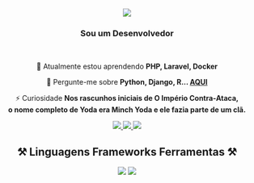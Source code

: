 
<h1 align="center">
    <img src="https://readme-typing-svg.herokuapp.com/?font=Righteous&size=35&center=true&vCenter=true&width=500&height=70&duration=4000&lines=Olá+tudo+bem?+👋;Eu+sou+o+Juan+Leite!;" />
</h1>

<h3 align="center"> Sou um Desenvolvedor</h3>

<br/>

<div align="center">

 🌱 Atualmente estou aprendendo **PHP, Laravel, Docker**

💬 Pergunte-me sobre **Python, Django, R... [AQUI](https://www.instagram.com/juanlleite/)**

⚡ Curiosidade **Nos rascunhos iniciais de O Império Contra-Ataca,<br>o nome completo de Yoda era Minch Yoda e ele fazia parte de um clã.**

 </div>
 
<div align="center"> 

  <a href="https://www.linkedin.com/in/juanlleite/" target="_blank">
    <img src="https://img.shields.io/badge/LinkedIn-0077B5?style=for-the-badge&logo=linkedin&logoColor=white" target="_blank"/>
  </a>
  <a href="juanleitedev@gmail.com">
    <img src="https://img.shields.io/badge/Gmail-333333?style=for-the-badge&logo=gmail&logoColor=red"/>
  </a>
  <a href="https://www.instagram.com/juanlleite/" target="_blank">
    <img src="https://img.shields.io/badge/Instagram-E4405F?style=for-the-badge&logo=instagram&logoColor=white" target="_blank" />
  </a>
<!--  <a href="COLOCAR LINK AQUI" target="_blank">
     <img src="https://img.shields.io/badge/Portfolio-FF5722?style=for-the-badge&logo=todoist&logoColor=white" target="_blank" /> <!-- sqlite, safari, google-chrome are other good icon options -->
  </a>
</div>


 
<h2 align="center">⚒️ Linguagens Frameworks Ferramentas ⚒️</h2>




<div align="center">
    <img src="https://skillicons.dev/icons?i=python,r,php,pytorch,laravel,linux" />
    <img src="https://skillicons.dev/icons?i=github,django,git,html,css,javascript" /><br>
</div>

##